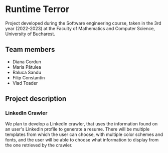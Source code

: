 
# Runtime Terror

Project developed during the Software engineering course, taken in the 3rd year (2022-2023) at the Faculty of Mathematics and Computer Science, University of Bucharest.

## Team members
- Diana Cordun
- Maria Pătulea
- Raluca Sandu
- Filip Constantin
- Vlad Toader

## Project description
### LinkedIn Crawler 
We plan to develop a LinkedIn crawler, that uses the information found on an user's LinkedIn profile to generate a resume. There will be multiple templates from which the user can choose, with multiple color schemes and fonts, and the user will be able to choose what information to display from the one retrieved by the crawler.